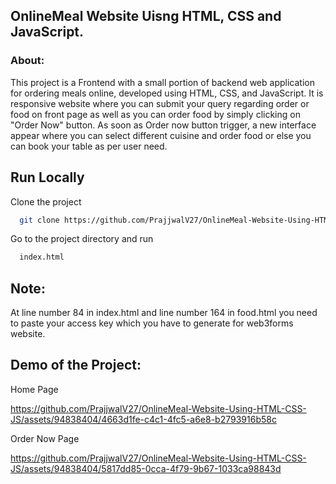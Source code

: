 ## OnlineMeal Website Uisng HTML, CSS and JavaScript.

### About:

This project is a Frontend with a small portion of backend web application for ordering meals online, developed using HTML, CSS, and JavaScript. It is responsive website where you can submit your query regarding order or food on front page as well as you can order food by simply clicking on "Order Now" button. As soon as Order now button trigger, a new interface appear where you can select different cuisine and order food or else you can book your table as per user need.

## Run Locally

Clone the project

```bash
  git clone https://github.com/PrajjwalV27/OnlineMeal-Website-Using-HTML-CSS-JS
```

Go to the project directory and run

```bash
  index.html
```
## Note:
At line number 84 in index.html and line number 164 in food.html you need to paste your access key which you have to generate for web3forms website.

## Demo of the Project:
Home Page


https://github.com/PrajjwalV27/OnlineMeal-Website-Using-HTML-CSS-JS/assets/94838404/4663d1fe-c4c1-4fc5-a6e8-b2793916b58c

Order Now Page


https://github.com/PrajjwalV27/OnlineMeal-Website-Using-HTML-CSS-JS/assets/94838404/5817dd85-0cca-4f79-9b67-1033ca98843d



